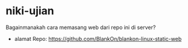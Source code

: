 # niki-ujian
Bagainmanakah cara memasang web dari repo ini di server?
- alamat Repo: https://github.com/BlankOn/blankon-linux-static-web
